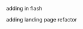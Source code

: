 <!--finishing adding authentication-->

<!--start cleaning up-->


<!--finishing route spread up-->

<!--linking user model to comment model-->



<!--adding flash massage-->
<!--adding campground editing page-->
<!--redesign landing page-->

adding in flash

adding landing page refactor
